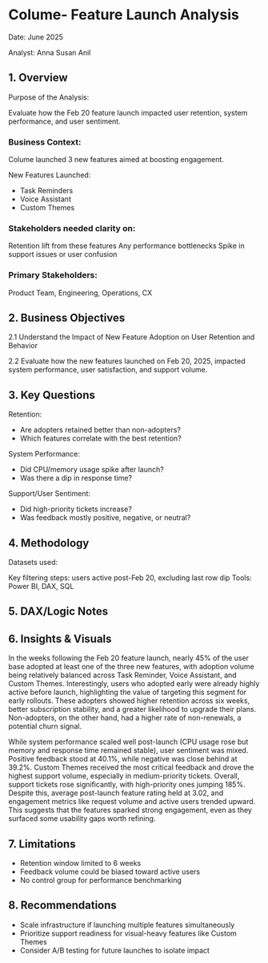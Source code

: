 # Colume- Feature Launch Analysis

Date: June 2025

Analyst: Anna Susan Anil

## 1. Overview
Purpose of the Analysis:

Evaluate how the Feb 20 feature launch impacted user retention, system performance, and user sentiment.

### Business Context:
Colume launched 3 new features aimed at boosting engagement. 

New Features Launched:
* Task Reminders
* Voice Assistant
* Custom Themes

### Stakeholders needed clarity on:
Retention lift from these features
Any performance bottlenecks
Spike in support issues or user confusion

### Primary Stakeholders:
Product Team, Engineering, Operations, CX

## 2. Business Objectives
2.1 Understand the Impact of New Feature Adoption on User Retention and Behavior

2.2 Evaluate how the new features launched on Feb 20, 2025, impacted system performance, user satisfaction, and support volume.

## 3. Key Questions
Retention:
* Are adopters retained better than non-adopters?
* Which features correlate with the best retention?
  
System Performance:
* Did CPU/memory usage spike after launch?
* Was there a dip in response time?
  
Support/User Sentiment:
* Did high-priority tickets increase?
* Was feedback mostly positive, negative, or neutral?

## 4. Methodology
Datasets used:

Key filtering steps:
 users active post-Feb 20, excluding last row dip
Tools: Power BI, DAX, SQL

## 5. DAX/Logic Notes

## 6. Insights & Visuals
In the weeks following the Feb 20 feature launch, nearly 45% of the user base adopted at least one of the three new features, with adoption volume being relatively balanced across Task Reminder, Voice Assistant, and Custom Themes. Interestingly, users who adopted early were already highly active before launch, highlighting the value of targeting this segment for early rollouts. These adopters showed higher retention across six weeks, better subscription stability, and a greater likelihood to upgrade their plans. Non-adopters, on the other hand, had a higher rate of non-renewals, a potential churn signal.

While system performance scaled well post-launch (CPU usage rose but memory and response time remained stable), user sentiment was mixed. Positive feedback stood at 40.1%, while negative was close behind at 39.2%. Custom Themes received the most critical feedback and drove the highest support volume, especially in medium-priority tickets. Overall, support tickets rose significantly, with high-priority ones jumping 185%. Despite this, average post-launch feature rating held at 3.02, and engagement metrics like request volume and active users trended upward. This suggests that the features sparked strong engagement, even as they surfaced some usability gaps worth refining.

## 7. Limitations
* Retention window limited to 6 weeks
* Feedback volume could be biased toward active users
* No control group for performance benchmarking

## 8. Recommendations
* Scale infrastructure if launching multiple features simultaneously
* Prioritize support readiness for visual-heavy features like Custom Themes
* Consider A/B testing for future launches to isolate impact
